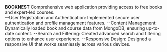**BOOKNEST**
Comprehensive web application providing access to free books and expert-led courses.
<br/>
--User Registration and Authentication: Implemented secure user authentication and profile management features.
--Content Management: Dynamically loaded book and course data from MongoDB, ensuring up-to-date content.
--Search and Filtering: Created advanced search and filtering options to enhance user experience.
--Responsive Design: Designed a responsive UI that works seamlessly across various devices.
